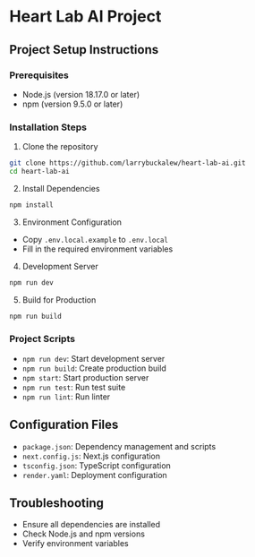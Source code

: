 # Heart Lab AI Project

## Project Setup Instructions

### Prerequisites
- Node.js (version 18.17.0 or later)
- npm (version 9.5.0 or later)

### Installation Steps
1. Clone the repository
```bash
git clone https://github.com/larrybuckalew/heart-lab-ai.git
cd heart-lab-ai
```

2. Install Dependencies
```bash
npm install
```

3. Environment Configuration
- Copy `.env.local.example` to `.env.local`
- Fill in the required environment variables

4. Development Server
```bash
npm run dev
```

5. Build for Production
```bash
npm run build
```

### Project Scripts
- `npm run dev`: Start development server
- `npm run build`: Create production build
- `npm start`: Start production server
- `npm run test`: Run test suite
- `npm run lint`: Run linter

## Configuration Files
- `package.json`: Dependency management and scripts
- `next.config.js`: Next.js configuration
- `tsconfig.json`: TypeScript configuration
- `render.yaml`: Deployment configuration

## Troubleshooting
- Ensure all dependencies are installed
- Check Node.js and npm versions
- Verify environment variables
